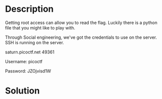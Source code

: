 # Description

Getting root access can allow you to read the flag. Luckily there is a python file that you might like to play with. 

Through Social engineering, we've got the credentials to use on the server. SSH is running on the server.

saturn.picoctf.net 49361

Username: picoctf

Password: JZOjvisd1W

# Solution


